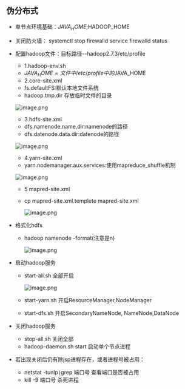 
## 伪分布式

* 单节点环境基础：$JAVA_HOME;$HADOOP_HOME
* 关闭防火墙：
   systemctl stop firewalld
   service firewalld status
* 配置hadoop文件：目标路径--hadoop2.7.3/etc/profile
  * 1.hadoop-env.sh
   * $JAVA_HOME=文件中/etc/profile中的$JAVA_HOME
  * 2.core-site.xml
   * fs.defaultFS:默认本地文件系统
   * hadoop.tmp.dir 存放临时文件的目录
 
    ![image.png](https://upload-images.jianshu.io/upload_images/14466577-792cdf10fc2c914e.png?imageMogr2/auto-orient/strip%7CimageView2/2/w/1240)
 
  * 3.hdfs-site.xml
   * dfs.namenode.name.dir:namenode的路径
   * dfs.datenode.data.dir:datenode的路径
   
    ![image.png](https://upload-images.jianshu.io/upload_images/14466577-df77b6b7c3dab298.png?imageMogr2/auto-orient/strip%7CimageView2/2/w/1240)
   
  * 4.yarn-site.xml
   * yarn.nodemanager.aux.services:使用mapreduce_shuffle机制
    
    ![image.png](https://upload-images.jianshu.io/upload_images/14466577-d27c1e8e7ac31cfb.png?imageMogr2/auto-orient/strip%7CimageView2/2/w/1240)
    
  * 5 mapred-site.xml
   * cp mapred-site.xml.templete mapred-site.xml
      
     ![image.png](https://upload-images.jianshu.io/upload_images/14466577-eb9caa091384d8fb.png?imageMogr2/auto-orient/strip%7CimageView2/2/w/1240)

* 格式化hdfs
  * hadoop namenode -format(注意是n)
 
     ![image.png](https://upload-images.jianshu.io/upload_images/14466577-d6826393a6f9de77.png?imageMogr2/auto-orient/strip%7CimageView2/2/w/1240)

* 启动hadoop服务
   * start-all.sh 全部开启
 
     ![image.png](https://upload-images.jianshu.io/upload_images/14466577-85e27514bf2e3193.png?imageMogr2/auto-orient/strip%7CimageView2/2/w/1240)
 
   * start-yarn.sh 开启ResourceManager,NodeManager
   * start-dfs.sh  开启SecondaryNameNode, NameNode,DataNode
* 关闭hadoop服务
   * stop-all.sh 关闭全部
   * hadoop-daemon.sh start 启动单个节点进程

* 若出现关闭后仍有除jsp进程存在，或者进程号被占用：
   * netstat -tunlp`|`grep 端口号 查看端口是否被占用
   * kill -9 端口号 杀死进程
 


 
